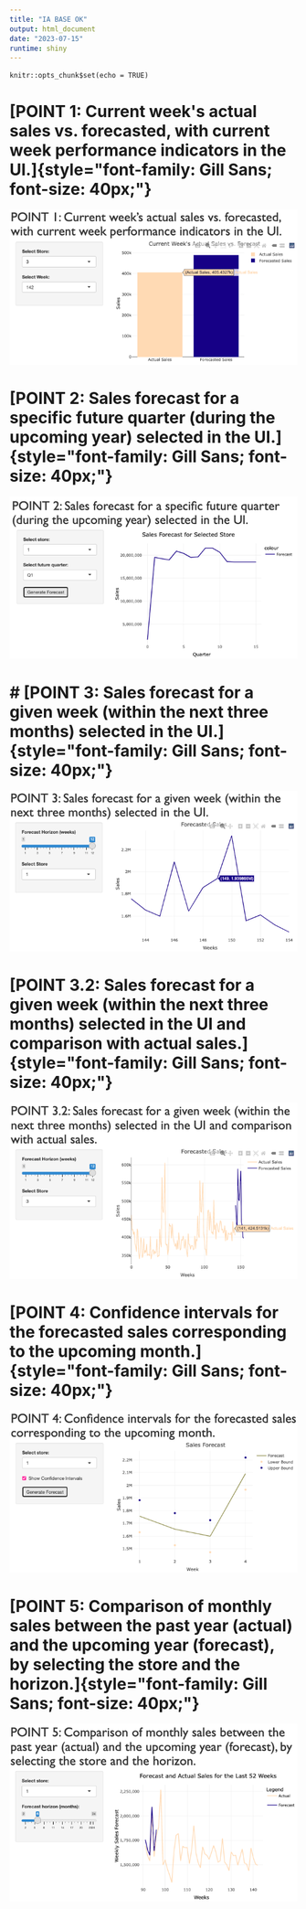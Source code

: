 ```yaml
---
title: "IA BASE OK"
output: html_document
date: "2023-07-15"
runtime: shiny
---
```


```{r setup, include=FALSE}
knitr::opts_chunk$set(echo = TRUE)
```

# [POINT 1: Current week's actual sales vs. forecasted, with current week performance indicators in the UI.]{style="font-family: Gill Sans; font-size: 40px;"}

![Plot 1](plot_1.png)

# [POINT 2: Sales forecast for a specific future quarter (during the upcoming year) selected in the UI.]{style="font-family: Gill Sans; font-size: 40px;"}
![Plot 2](plot_2.png)

# \# [POINT 3: Sales forecast for a given week (within the next three months) selected in the UI.]{style="font-family: Gill Sans; font-size: 40px;"}
![Plot 3](plot_3.png)

# [POINT 3.2: Sales forecast for a given week (within the next three months) selected in the UI and comparison with actual sales.]{style="font-family: Gill Sans; font-size: 40px;"}

![Plot 4](plot_4.png)

# [POINT 4: Confidence intervals for the forecasted sales corresponding to the upcoming month.]{style="font-family: Gill Sans; font-size: 40px;"}

![Plot 5](plot_5.png)

# [POINT 5: Comparison of monthly sales between the past year (actual) and the upcoming year (forecast), by selecting the store and the horizon.]{style="font-family: Gill Sans; font-size: 40px;"}

![Plot 6](plot_6.png)
